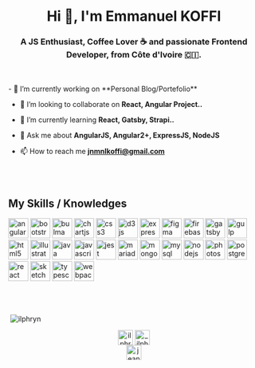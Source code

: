 <h1 align="center">Hi 👋, I'm Emmanuel KOFFI</h1>
<h3 align="center">A JS Enthusiast, Coffee Lover ☕ and passionate Frontend Developer, from Côte d'Ivoire 🇨🇮.</h3>
<br />
<br />
- 🔭 I’m currently working on **Personal Blog/Portefolio**

- 👯 I’m looking to collaborate on **React, Angular Project..**

- 🌱 I’m currently learning **React, Gatsby, Strapi..**

- 💬 Ask me about **AngularJS, Angular2+, ExpressJS, NodeJS**

- 📫 How to reach me **jnmnlkoffi@gmail.com**
<br />
<br />
<h2> My Skills / Knowledges </h2> 

<p align="left"><img src="https://devicons.github.io/devicon/devicon.git/icons/angularjs/angularjs-original.svg" alt="angularjs" width="40" height="40"/> <img src="https://devicons.github.io/devicon/devicon.git/icons/bootstrap/bootstrap-plain.svg" alt="bootstrap" width="40" height="40"/> <img src="https://raw.githubusercontent.com/gilbarbara/logos/804dc257b59e144eaca5bc6ffd16949752c6f789/logos/bulma.svg" alt="bulma" width="40" height="40"/> <img src="https://www.chartjs.org/media/logo-title.svg" alt="chartjs" width="40" height="40"/> <img src="https://devicons.github.io/devicon/devicon.git/icons/css3/css3-original-wordmark.svg" alt="css3" width="40" height="40"/> <img src="https://devicons.github.io/devicon/devicon.git/icons/d3js/d3js-original.svg" alt="d3js" width="40" height="40"/> <img src="https://devicons.github.io/devicon/devicon.git/icons/express/express-original-wordmark.svg" alt="express" width="40" height="40"/> <img src="https://www.vectorlogo.zone/logos/figma/figma-icon.svg" alt="figma" width="40" height="40"/> <img src="https://www.vectorlogo.zone/logos/firebase/firebase-icon.svg" alt="firebase" width="40" height="40"/> <img src="https://www.vectorlogo.zone/logos/gatsbyjs/gatsbyjs-icon.svg" alt="gatsby" width="40" height="40"/> <img src="https://devicons.github.io/devicon/devicon.git/icons/gulp/gulp-plain.svg" alt="gulp" width="40" height="40"/> <img src="https://devicons.github.io/devicon/devicon.git/icons/html5/html5-original-wordmark.svg" alt="html5" width="40" height="40"/> <img src="https://www.vectorlogo.zone/logos/adobe_illustrator/adobe_illustrator-icon.svg" alt="illustrator" width="40" height="40"/> <img src="https://devicons.github.io/devicon/devicon.git/icons/java/java-original-wordmark.svg" alt="java" width="40" height="40"/> <img src="https://devicons.github.io/devicon/devicon.git/icons/javascript/javascript-original.svg" alt="javascript" width="40" height="40"/> <img src="https://i.ibb.co/Yj6p14L/jest.png" alt="jest" width="40" height="40"/> <img src="https://www.vectorlogo.zone/logos/mariadb/mariadb-icon.svg" alt="mariadb" width="40" height="40"/> <img src="https://devicons.github.io/devicon/devicon.git/icons/mongodb/mongodb-original-wordmark.svg" alt="mongodb" width="40" height="40"/> <img src="https://devicons.github.io/devicon/devicon.git/icons/mysql/mysql-original-wordmark.svg" alt="mysql" width="40" height="40"/> <img src="https://devicons.github.io/devicon/devicon.git/icons/nodejs/nodejs-original-wordmark.svg" alt="nodejs" width="40" height="40"/> <img src="https://devicons.github.io/devicon/devicon.git/icons/photoshop/photoshop-plain.svg" alt="photoshop" width="40" height="40"/> <img src="https://devicons.github.io/devicon/devicon.git/icons/postgresql/postgresql-original-wordmark.svg" alt="postgresql" width="40" height="40"/> <img src="https://devicons.github.io/devicon/devicon.git/icons/react/react-original-wordmark.svg" alt="react" width="40" height="40"/> <img src="https://www.vectorlogo.zone/logos/sketchapp/sketchapp-icon.svg" alt="sketch" width="40" height="40"/> <img src="https://devicons.github.io/devicon/devicon.git/icons/typescript/typescript-original.svg" alt="typescript" width="40" height="40"/> <img src="https://devicons.github.io/devicon/devicon.git/icons/webpack/webpack-original.svg" alt="webpack" width="40" height="40"/></p>
<br />
<br />
<!--
<p><img align="left" src="https://github-readme-stats.vercel.app/api/top-langs/?username=ilphryn&layout=compact&hide=html" alt="ilphryn" /></p>
-->

<p>&nbsp;<img align="center" src="https://github-readme-stats.vercel.app/api?username=ilphryn&show_icons=true" alt="ilphryn" /></p>

<p align="center">
<a href="https://dev.to/ilphryn" target="blank"><img align="center" src="https://cdn.jsdelivr.net/npm/simple-icons@3.0.1/icons/dev-dot-to.svg" alt="ilphryn" height="30" width="30" /></a>
<a href="https://twitter.com/_ilphryn" target="blank"><img align="center" src="https://cdn.jsdelivr.net/npm/simple-icons@3.0.1/icons/twitter.svg" alt="_ilphryn" height="30" width="30" /></a>
  <br />
<a href="https://linkedin.com/in/jean-innocent-koffi-a850b8ab" target="blank"><img align="center" src="https://cdn.jsdelivr.net/npm/simple-icons@3.0.1/icons/linkedin.svg" alt="jean-innocent-koffi-a850b8ab" height="30" width="30" /></a>
</p>
